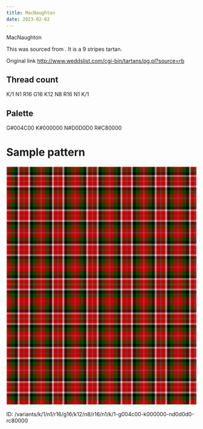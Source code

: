 ```yaml
---
title: MacNaughton
date: 2023-02-02
---
```

MacNaughton

This was sourced from <no value>.  It is a 9 stripes tartan.

Original link http://www.weddslist.com/cgi-bin/tartans/pg.pl?source=rb

## Thread count
K/1 N1 R16 G16 K12 N8 R16 N1 K/1

## Palette
G#004C00 K#000000 N#D0D0D0 R#C80000

# Sample pattern

![Tartan detail](tartan.png "K/1 N1 R16 G16 K12 N8 R16 N1 K/1 tartan")

ID: /variants/k/1/n1/r16/g16/k12/n8/r16/n1/k/1-g004c00-k000000-nd0d0d0-rc80000